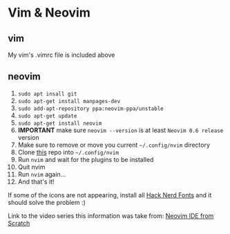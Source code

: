# Vim & Neovim
## vim
My vim's .vimrc file is included above
## neovim
1. `sudo apt insall git`
2. `sudo apt-get install manpages-dev`
3. `sudo add-apt-repository ppa:neovim-ppa/unstable`
4. `sudo apt-get update`
5. `sudo apt-get install neovim`
6. **IMPORTANT** make sure `neovim --version` is at least `Neovim 0.6 release` version
7. Make sure to remove or move you current `~/.config/nvim` directory
8. Clone [this](https://github.com/LunarVim/Neovim-from-scratch) repo into `~/.config/nvim`
9. Run `nvim` and wait for the plugins to be installed
10. Quit nvim
11. Run `nvim` again...
12. And that's it!

If some of the icons are not appearing, install all [Hack Nerd Fonts](https://github.com/ryanoasis/nerd-fonts/tree/master/patched-fonts/Hack) and it should solve the problem :)

Link to the video series this information was take from: [Neovim IDE from Scratch](https://www.youtube.com/watch?v=ctH-a-1eUME&list=PLhoH5vyxr6Qq41NFL4GvhFp-WLd5xzIzZ&ab_channel=ChrisAtMachine)
